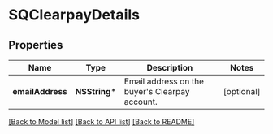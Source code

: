 # SQClearpayDetails

## Properties
Name | Type | Description | Notes
------------ | ------------- | ------------- | -------------
**emailAddress** | **NSString*** | Email address on the buyer&#39;s Clearpay account. | [optional] 

[[Back to Model list]](../README.md#documentation-for-models) [[Back to API list]](../README.md#documentation-for-api-endpoints) [[Back to README]](../README.md)


